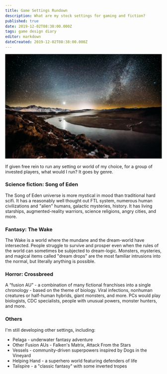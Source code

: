 ```yaml
---
title: Game Settings Rundown
description: What are my stock settings for gaming and fiction?
published: true
date: 2019-12-02T08:38:00.000Z
tags: game design diary
editor: markdown
dateCreated: 2019-12-02T08:38:00.000Z
---
```


![Featured Image](game-settings-rundown.jpg)

If given free rein to run any setting or world of my choice, for a group of invested players, what would I run? It goes by genre.

### Science fiction: Song of Eden

The Song of Eden universe is more mystical in mood than traditional hard scifi. It has a reasonably well thought out FTL system, numerous human civilizations and "alien" humans, galactic mysteries, history. It has living starships, augmented-reality warriors, science religions, angry cities, and more.

### Fantasy: The Wake

The Wake is a world where the mundane and the dream-world have intersected. People struggle to survive and prosper even when the rules of the world can sometimes be subjected to dream-logic. Monsters, mysteries, and magical items called "dream drops" are the most familiar intrusions into the normal, but literally anything is possible.

### Horror: Crossbreed

A “fusion AU” - a combination of many fictional franchises into a single chronology - based on the theme of biology. Viral infections, nonhuman creatures or half-human hybrids, giant monsters, and more. PCs would play biologists, CDC specialists, people with unusual powers, monster hunters, and more.

### Others

I'm still developing other settings, including:

* Pelaga - underwater fantasy adventure
* Other Fusion AUs - Falken's Matrix, Attack From the Stars
* Vessels - community-driven superpowers inspired by Dogs in the Vineyard
* Helping Hand - a superhero world featuring defenders of life
* Talispire - a "classic fantasy" with some inverted tropes


    